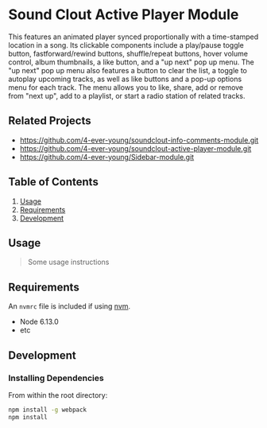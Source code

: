 # Sound Clout Active Player Module

This features an animated player synced proportionally with a time-stamped location in a song. Its clickable components include a play/pause toggle button, fastforward/rewind buttons, shuffle/repeat buttons, hover volume control, album thumbnails, a like button, and a "up next" pop up menu.  The "up next" pop up menu also features a button to clear the list, a toggle to autoplay upcoming tracks, as well as like buttons and a pop-up options menu for each track.  The menu allows you to like, share, add or remove from "next up", add to a playlist, or start a radio station of related tracks.

## Related Projects

  - https://github.com/4-ever-young/soundclout-info-comments-module.git
  - https://github.com/4-ever-young/soundclout-active-player-module.git
  - https://github.com/4-ever-young/Sidebar-module.git

## Table of Contents

1. [Usage](#Usage)
1. [Requirements](#requirements)
1. [Development](#development)

## Usage

> Some usage instructions

## Requirements

An `nvmrc` file is included if using [nvm](https://github.com/creationix/nvm).

- Node 6.13.0
- etc

## Development

### Installing Dependencies

From within the root directory:

```sh
npm install -g webpack
npm install
```

